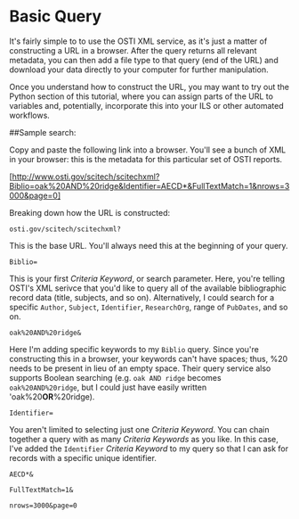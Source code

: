 # Basic Query

It's fairly simple to to use the OSTI XML service, as it's just a matter of constructing a URL in a browser. After the query returns all relevant metadata, you can then add a file type to that query (end of the URL) and download your data directly to your computer for further manipulation. 

Once you understand how to construct the URL, you may want to try out the Python section of this tutorial, where you can assign parts of the URL to variables and, potentially, incorporate this into your ILS or other automated workflows. 

##Sample search: 

Copy and paste the following link into a browser. You'll see a bunch of XML in your browser: this is the metadata for this particular set of OSTI reports. 

[http://www.osti.gov/scitech/scitechxml?Biblio=oak%20AND%20ridge&Identifier=AECD*&FullTextMatch=1&nrows=3000&page=0]

Breaking down how the URL is constructed: 

`osti.gov/scitech/scitechxml?`

This is the base URL. You'll always need this at the beginning of your query.  

`Biblio=`

This is your first *Criteria Keyword*, or search parameter. Here, you're telling OSTI's XML serivce that you'd like to query all of the available bibliographic record data (title, subjects, and so on). Alternatively, I could search for a specific `Author`, `Subject`, `Identifier`, `ResearchOrg`, range of `PubDates`, and so on. 

`oak%20AND%20ridge&`

Here I'm adding specific keywords to my `Biblio` query. Since you're constructing this in a browser, your keywords can't have spaces; thus, %20 needs to be present in lieu of an empty space. Their query service also supports Boolean searching (e.g. `oak AND ridge` becomes `oak%20AND%20ridge`, but I could just have easily written 'oak%20**OR**%20ridge). 

`Identifier=`

You aren't limited to selecting just one *Criteria Keyword*. You can chain together a query with as many *Criteria Keywords* as you like. In this case, I've added the `Identifier` *Criteria Keyword* to my query so that I can ask for records with a specific unique identifier.  

`AECD*&`

`FullTextMatch=1&`

`nrows=3000&page=0`